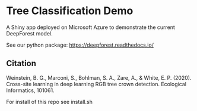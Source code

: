 # Tree Classification Demo

A Shiny app deployed on Microsoft Azure to demonstrate the current DeepForest model.

See our python package: https://deepforest.readthedocs.io/

## Citation

Weinstein, B. G., Marconi, S., Bohlman, S. A., Zare, A., & White, E. P. (2020). Cross-site learning in deep learning RGB tree crown detection. Ecological Informatics, 101061.

For install of this repo see install.sh